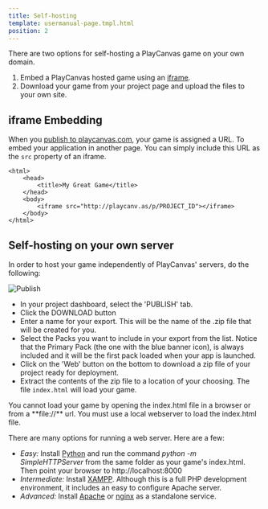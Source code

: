 ```yaml
---
title: Self-hosting
template: usermanual-page.tmpl.html
position: 2
---
```


There are two options for self-hosting a PlayCanvas game on your own domain.

1. Embed a PlayCanvas hosted game using an [iframe][1].
2. Download your game from your project page and upload the files to your own site.

## iframe Embedding

When you [publish to playcanvas.com][2], your game is assigned a URL. To embed your application in another page. You can simply include this URL as the `src` property of an iframe.

~~~html~~~
<html>
	<head>
        <title>My Great Game</title>
	</head>
	<body>
		<iframe src="http://playcanv.as/p/PROJECT_ID"></iframe>
	</body>
</html>
~~~

## Self-hosting on your own server

In order to host your game independently of PlayCanvas' servers, do the following:

![Publish][4]

* In your project dashboard, select the 'PUBLISH' tab.
* Click the DOWNLOAD button
* Enter a name for your export. This will be the name of the .zip file that will be created for you.
* Select the Packs you want to include in your export from the list. Notice that the Primary Pack (the one with the blue banner icon), is always included and it will be the first pack loaded when your app is launched.
* Click on the 'Web' button on the bottom to download a zip file of your project ready for deployment.
* Extract the contents of the zip file to a location of your choosing. The file `index.html` will load your game.

<div class="alert alert-warning">
You cannot load your game by opening the index.html file in a browser or from a **file://** url. You must use a local webserver to load the index.html file.
</div>

There are many options for running a web server. Here are a few:

* *Easy:* Install [Python][5] and run the command *python -m SimpleHTTPServer* from the same folder as your game's index.html. Then point your browser to http://localhost:8000
* *Intermediate:* Install [XAMPP][6]. Although this is a full PHP development environment, it includes an easy to configure Apache server.
* *Advanced:* Install [Apache][7] or [nginx][8] as a standalone service.

[1]: https://developer.mozilla.org/en/docs/Web/HTML/Element/iframe
[2]: /user-manual/publishing/web/playcanvas-hosting
[3]: /images/publishing/selfhosting/bottombar.png
[4]: /images/platform/dashboard_publish.png
[5]: https://www.python.org/downloads/
[6]: https://www.apachefriends.org/index.html
[7]: http://httpd.apache.org/download.cgi
[8]: http://nginx.org/

